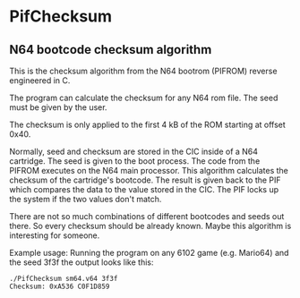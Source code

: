 # PifChecksum
## N64 bootcode checksum algorithm
This is the checksum algorithm from the N64 bootrom (PIFROM) reverse engineered in C.

The program can calculate the checksum for any N64 rom file. The seed must be given by the user.

The checksum is only applied to the first 4 kB of the ROM starting at offset 0x40.

Normally, seed and checksum are stored in the CIC inside of a N64 cartridge. The seed is given to the boot process. The code from the PIFROM executes on the N64 main processor. This algorithm calculates the checksum of the cartridge's bootcode. The result is given back to the PIF which compares the data to the value stored in the CIC. The PIF locks up the system if the two values don't match.

There are not so much combinations of different bootcodes and seeds out there. So every checksum should be already known. Maybe this algorithm is interesting for someone.

Example usage:
Running the program on any 6102 game (e.g. Mario64) and the seed 3f3f the output looks like this:

    ./PifChecksum sm64.v64 3f3f
    Checksum: 0xA536 C0F1D859

